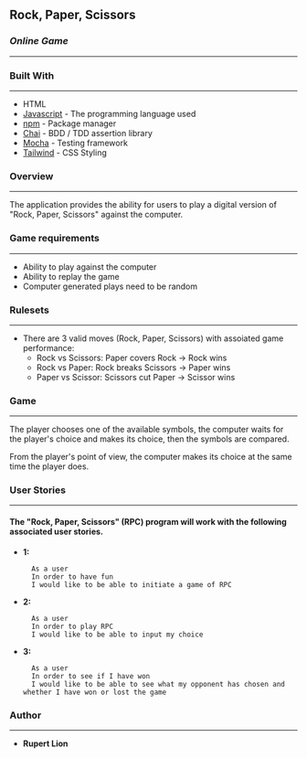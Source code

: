 ## **Rock, Paper, Scissors**
### *Online Game*
-------
### Built With
-------

* HTML
* [Javascript](https://www.javascript.com/) - The programming language used
* [npm](https://www.npmjs.com/) - Package manager
* [Chai](http://www.chaijs.com/) - BDD / TDD assertion library
* [Mocha](https://mochajs.org/) - Testing framework
* [Tailwind](https://tailwindcss.com/) - CSS Styling

### **Overview**
-------
The application provides the ability for users to play a digital version of "Rock, Paper, Scissors" against the computer.

### **Game requirements**
-------
* Ability to play against the computer
* Ability to replay the game
* Computer generated plays need to be random

### **Rulesets**
-------
* There are 3 valid moves (Rock, Paper, Scissors) with assoiated game performance:
    * Rock vs Scissors: Paper covers Rock -> Rock wins
    * Rock vs Paper: Rock breaks Scissors -> Paper wins
    * Paper vs Scissor: Scissors cut Paper -> Scissor wins

### **Game**
-------
The player chooses one of the available symbols, the computer waits for the player's choice and makes its choice, then the symbols are compared.

From the player's point of view, the computer makes its choice at the same time the player does.

### **User Stories**
-------
#### The "Rock, Paper, Scissors" (RPC) program will work with the following associated user stories.

* **1:** 

  ```
    As a user
    In order to have fun
    I would like to be able to initiate a game of RPC
  ```

* **2:** 

  ```
    As a user
    In order to play RPC
    I would like to be able to input my choice
  ```

* **3:** 

  ```
    As a user
    In order to see if I have won
    I would like to be able to see what my opponent has chosen and whether I have won or lost the game
  ```

### **Author**
-------
* **Rupert Lion**